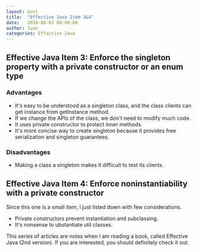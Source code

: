 ```yaml
---
layout: post
title:  "Effective Java Item 3&4"
date:   2018-06-03 00:00:00
author: Ivan
categories: Effective Java
---
```

## Effective Java Item 3: Enforce the singleton property with a private constructor or an enum type

### Advantages

* It's easy to be understood as a singleton class, and the class clients can get instance from getInstance method.
* If we change the APIs of the class, we don't need to modify much code.
* It uses private constructor to protect inner methods.
* It's more concise way to create singleton because it provides free serialization and singleton guarantees.

### Disadvantages

* Making a class a singleton makes it difficult to test its clients.


## Effective Java Item 4: Enforce noninstantiability with a private constructor

Since this one is a small item, I just listed down with few considerations.

* Private constructors prevent instantiation and subclassing.
* It's nonsense to ubstantiate util classes.

This series of articles are notes when I am reading a book, called Effective Java (2nd version). If you are interested, you should definitely check it out.
